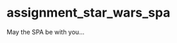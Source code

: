 # assignment_star_wars_spa
May the SPA be with you...


<meta property="og:image" content="https://raw.githubusercontent.com/patrickklima/react-redux-stock-picker/master/docs/GIFs/1-executing-a-validated-trade.gif" />
